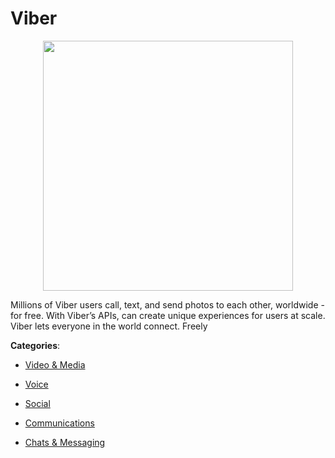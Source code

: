 # Viber
<p align="center">
    <img width="400" src="https://raw.githubusercontent.com/apis-list/apis-list/apis/viber/logo_256x256.png" />
</p>

Millions of Viber users call, text, and send photos to each other, worldwide - for free. With Viber’s APIs, can create unique experiences for users at scale. Viber lets everyone in the world connect.  Freely



**Categories**:

- [Video & Media](https://github.com/apis-list/apis-list#video-and-media)

- [Voice](https://github.com/apis-list/apis-list#voice)

- [Social](https://github.com/apis-list/apis-list#social)

- [Communications](https://github.com/apis-list/apis-list#communications)

- [Chats & Messaging](https://github.com/apis-list/apis-list#chats-and-messaging)



